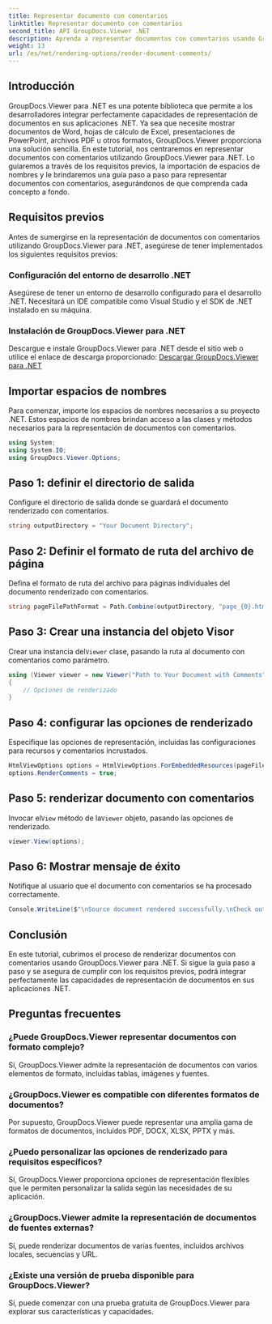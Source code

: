 ```yaml
---
title: Representar documento con comentarios
linktitle: Representar documento con comentarios
second_title: API GroupDocs.Viewer .NET
description: Aprenda a representar documentos con comentarios usando GroupDocs.Viewer para .NET. Siga nuestra guía paso a paso para una integración perfecta.
weight: 13
url: /es/net/rendering-options/render-document-comments/
---
```

## Introducción
GroupDocs.Viewer para .NET es una potente biblioteca que permite a los desarrolladores integrar perfectamente capacidades de representación de documentos en sus aplicaciones .NET. Ya sea que necesite mostrar documentos de Word, hojas de cálculo de Excel, presentaciones de PowerPoint, archivos PDF u otros formatos, GroupDocs.Viewer proporciona una solución sencilla.
En este tutorial, nos centraremos en representar documentos con comentarios utilizando GroupDocs.Viewer para .NET. Lo guiaremos a través de los requisitos previos, la importación de espacios de nombres y le brindaremos una guía paso a paso para representar documentos con comentarios, asegurándonos de que comprenda cada concepto a fondo.
## Requisitos previos
Antes de sumergirse en la representación de documentos con comentarios utilizando GroupDocs.Viewer para .NET, asegúrese de tener implementados los siguientes requisitos previos:
### Configuración del entorno de desarrollo .NET
Asegúrese de tener un entorno de desarrollo configurado para el desarrollo .NET. Necesitará un IDE compatible como Visual Studio y el SDK de .NET instalado en su máquina.
### Instalación de GroupDocs.Viewer para .NET
Descargue e instale GroupDocs.Viewer para .NET desde el sitio web o utilice el enlace de descarga proporcionado:
[Descargar GroupDocs.Viewer para .NET](https://releases.groupdocs.com/viewer/net/)

## Importar espacios de nombres
Para comenzar, importe los espacios de nombres necesarios a su proyecto .NET. Estos espacios de nombres brindan acceso a las clases y métodos necesarios para la representación de documentos con comentarios.
```csharp
using System;
using System.IO;
using GroupDocs.Viewer.Options;
```

## Paso 1: definir el directorio de salida
Configure el directorio de salida donde se guardará el documento renderizado con comentarios.
```csharp
string outputDirectory = "Your Document Directory";
```
## Paso 2: Definir el formato de ruta del archivo de página
Defina el formato de ruta del archivo para páginas individuales del documento renderizado con comentarios.
```csharp
string pageFilePathFormat = Path.Combine(outputDirectory, "page_{0}.html");
```
## Paso 3: Crear una instancia del objeto Visor
 Crear una instancia del`Viewer` clase, pasando la ruta al documento con comentarios como parámetro.
```csharp
using (Viewer viewer = new Viewer("Path to Your Document with Comments"))
{
    // Opciones de renderizado
}
```
## Paso 4: configurar las opciones de renderizado
Especifique las opciones de representación, incluidas las configuraciones para recursos y comentarios incrustados.
```csharp
HtmlViewOptions options = HtmlViewOptions.ForEmbeddedResources(pageFilePathFormat);
options.RenderComments = true;
```
## Paso 5: renderizar documento con comentarios
 Invocar el`View` método de la`Viewer` objeto, pasando las opciones de renderizado.
```csharp
viewer.View(options);
```
## Paso 6: Mostrar mensaje de éxito
Notifique al usuario que el documento con comentarios se ha procesado correctamente.
```csharp
Console.WriteLine($"\nSource document rendered successfully.\nCheck output in {outputDirectory}.");
```

## Conclusión
En este tutorial, cubrimos el proceso de renderizar documentos con comentarios usando GroupDocs.Viewer para .NET. Si sigue la guía paso a paso y se asegura de cumplir con los requisitos previos, podrá integrar perfectamente las capacidades de representación de documentos en sus aplicaciones .NET.
## Preguntas frecuentes
### ¿Puede GroupDocs.Viewer representar documentos con formato complejo?
Sí, GroupDocs.Viewer admite la representación de documentos con varios elementos de formato, incluidas tablas, imágenes y fuentes.
### ¿GroupDocs.Viewer es compatible con diferentes formatos de documentos?
Por supuesto, GroupDocs.Viewer puede representar una amplia gama de formatos de documentos, incluidos PDF, DOCX, XLSX, PPTX y más.
### ¿Puedo personalizar las opciones de renderizado para requisitos específicos?
Sí, GroupDocs.Viewer proporciona opciones de representación flexibles que le permiten personalizar la salida según las necesidades de su aplicación.
### ¿GroupDocs.Viewer admite la representación de documentos de fuentes externas?
Sí, puede renderizar documentos de varias fuentes, incluidos archivos locales, secuencias y URL.
### ¿Existe una versión de prueba disponible para GroupDocs.Viewer?
Sí, puede comenzar con una prueba gratuita de GroupDocs.Viewer para explorar sus características y capacidades.